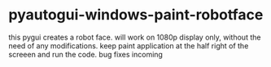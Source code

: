 # pyautogui-windows-paint-robotface
this pygui creates a robot face. will work on 1080p display only, without the need of any modifications. keep paint application at the half right of the screeen and run the code. 
bug fixes incoming
